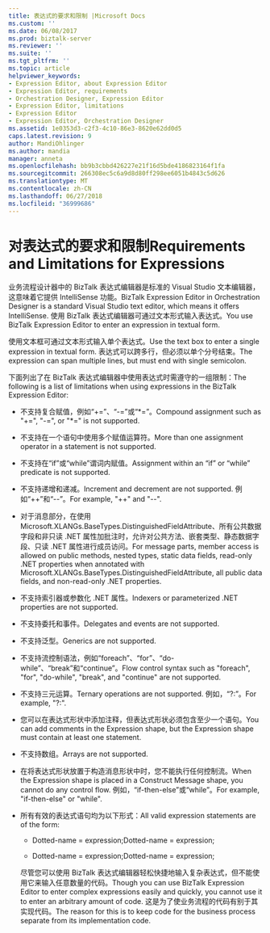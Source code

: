 ```yaml
---
title: 表达式的要求和限制 |Microsoft Docs
ms.custom: ''
ms.date: 06/08/2017
ms.prod: biztalk-server
ms.reviewer: ''
ms.suite: ''
ms.tgt_pltfrm: ''
ms.topic: article
helpviewer_keywords:
- Expression Editor, about Expression Editor
- Expression Editor, requirements
- Orchestration Designer, Expression Editor
- Expression Editor, limitations
- Expression Editor
- Expression Editor, Orchestration Designer
ms.assetid: 1e0353d3-c2f3-4c10-86e3-8620e62dd0d5
caps.latest.revision: 9
author: MandiOhlinger
ms.author: mandia
manager: anneta
ms.openlocfilehash: bb9b3cbbd426227e21f16d5bde4186823164f1fa
ms.sourcegitcommit: 266308ec5c6a9d8d80ff298ee6051b4843c5d626
ms.translationtype: MT
ms.contentlocale: zh-CN
ms.lasthandoff: 06/27/2018
ms.locfileid: "36999686"
---
```

# <a name="requirements-and-limitations-for-expressions"></a><span data-ttu-id="64a07-102">对表达式的要求和限制</span><span class="sxs-lookup"><span data-stu-id="64a07-102">Requirements and Limitations for Expressions</span></span>
<span data-ttu-id="64a07-103">业务流程设计器中的 BizTalk 表达式编辑器是标准的 Visual Studio 文本编辑器，这意味着它提供 IntelliSense 功能。</span><span class="sxs-lookup"><span data-stu-id="64a07-103">BizTalk Expression Editor in Orchestration Designer is a standard Visual Studio text editor, which means it offers IntelliSense.</span></span> <span data-ttu-id="64a07-104">使用 BizTalk 表达式编辑器可通过文本形式输入表达式。</span><span class="sxs-lookup"><span data-stu-id="64a07-104">You use BizTalk Expression Editor to enter an expression in textual form.</span></span>  
  
 <span data-ttu-id="64a07-105">使用文本框可通过文本形式输入单个表达式。</span><span class="sxs-lookup"><span data-stu-id="64a07-105">Use the text box to enter a single expression in textual form.</span></span> <span data-ttu-id="64a07-106">表达式可以跨多行，但必须以单个分号结束。</span><span class="sxs-lookup"><span data-stu-id="64a07-106">The expression can span multiple lines, but must end with single semicolon.</span></span>  
  
 <span data-ttu-id="64a07-107">下面列出了在 BizTalk 表达式编辑器中使用表达式时需遵守的一组限制：</span><span class="sxs-lookup"><span data-stu-id="64a07-107">The following is a list of limitations when using expressions in the BizTalk Expression Editor:</span></span>  
  
- <span data-ttu-id="64a07-108">不支持复合赋值，例如“+=”、“-=”或“\*=”。</span><span class="sxs-lookup"><span data-stu-id="64a07-108">Compound assignment such as "+=", "-=", or "\*=" is not supported.</span></span>  
  
- <span data-ttu-id="64a07-109">不支持在一个语句中使用多个赋值运算符。</span><span class="sxs-lookup"><span data-stu-id="64a07-109">More than one assignment operator in a statement is not supported.</span></span>  
  
- <span data-ttu-id="64a07-110">不支持在“if”或“while”谓词内赋值。</span><span class="sxs-lookup"><span data-stu-id="64a07-110">Assignment within an “if” or “while” predicate is not supported.</span></span>  
  
- <span data-ttu-id="64a07-111">不支持递增和递减。</span><span class="sxs-lookup"><span data-stu-id="64a07-111">Increment and decrement are not supported.</span></span> <span data-ttu-id="64a07-112">例如“++”和“--”。</span><span class="sxs-lookup"><span data-stu-id="64a07-112">For example, "++" and "--".</span></span>  
  
- <span data-ttu-id="64a07-113">对于消息部分，在使用 Microsoft.XLANGs.BaseTypes.DistinguishedFieldAttribute、所有公共数据字段和非只读 .NET 属性加批注时，允许对公共方法、嵌套类型、静态数据字段、只读 .NET 属性进行成员访问。</span><span class="sxs-lookup"><span data-stu-id="64a07-113">For message parts, member access is allowed on public methods, nested types, static data fields, read-only .NET properties when annotated with Microsoft.XLANGs.BaseTypes.DistinguishedFieldAttribute, all public data fields, and non-read-only .NET properties.</span></span>  
  
- <span data-ttu-id="64a07-114">不支持索引器或参数化 .NET 属性。</span><span class="sxs-lookup"><span data-stu-id="64a07-114">Indexers or parameterized .NET properties are not supported.</span></span>  
  
- <span data-ttu-id="64a07-115">不支持委托和事件。</span><span class="sxs-lookup"><span data-stu-id="64a07-115">Delegates and events are not supported.</span></span>  
  
- <span data-ttu-id="64a07-116">不支持泛型。</span><span class="sxs-lookup"><span data-stu-id="64a07-116">Generics are not supported.</span></span>  
  
- <span data-ttu-id="64a07-117">不支持流控制语法，例如“foreach”、“for”、“do-while”、“break”和“continue”。</span><span class="sxs-lookup"><span data-stu-id="64a07-117">Flow control syntax such as "foreach", "for", "do-while", "break", and "continue" are not supported.</span></span>  
  
- <span data-ttu-id="64a07-118">不支持三元运算。</span><span class="sxs-lookup"><span data-stu-id="64a07-118">Ternary operations are not supported.</span></span> <span data-ttu-id="64a07-119">例如，“?:”。</span><span class="sxs-lookup"><span data-stu-id="64a07-119">For example, "?:".</span></span>  
  
- <span data-ttu-id="64a07-120">您可以在表达式形状中添加注释，但表达式形状必须包含至少一个语句。</span><span class="sxs-lookup"><span data-stu-id="64a07-120">You can add comments in the Expression shape, but the Expression shape must contain at least one statement.</span></span>  
  
- <span data-ttu-id="64a07-121">不支持数组。</span><span class="sxs-lookup"><span data-stu-id="64a07-121">Arrays are not supported.</span></span>  
  
- <span data-ttu-id="64a07-122">在将表达式形状放置于构造消息形状中时，您不能执行任何控制流。</span><span class="sxs-lookup"><span data-stu-id="64a07-122">When the Expression shape is placed in a Construct Message shape, you cannot do any control flow.</span></span> <span data-ttu-id="64a07-123">例如，“if-then-else”或“while”。</span><span class="sxs-lookup"><span data-stu-id="64a07-123">For example, "if-then-else" or "while".</span></span>  
  
- <span data-ttu-id="64a07-124">所有有效的表达式语句均为以下形式：</span><span class="sxs-lookup"><span data-stu-id="64a07-124">All valid expression statements are of the form:</span></span>  
  
  -   <span data-ttu-id="64a07-125">Dotted-name = expression;</span><span class="sxs-lookup"><span data-stu-id="64a07-125">Dotted-name = expression;</span></span>  
  
  -   <span data-ttu-id="64a07-126">Dotted-name = expression;</span><span class="sxs-lookup"><span data-stu-id="64a07-126">Dotted-name = expression;</span></span>  
  
  <span data-ttu-id="64a07-127">尽管您可以使用 BizTalk 表达式编辑器轻松快捷地输入复杂表达式，但不能使用它来输入任意数量的代码。</span><span class="sxs-lookup"><span data-stu-id="64a07-127">Though you can use BizTalk Expression Editor to enter complex expressions easily and quickly, you cannot use it to enter an arbitrary amount of code.</span></span> <span data-ttu-id="64a07-128">这是为了使业务流程的代码有别于其实现代码。</span><span class="sxs-lookup"><span data-stu-id="64a07-128">The reason for this is to keep code for the business process separate from its implementation code.</span></span>